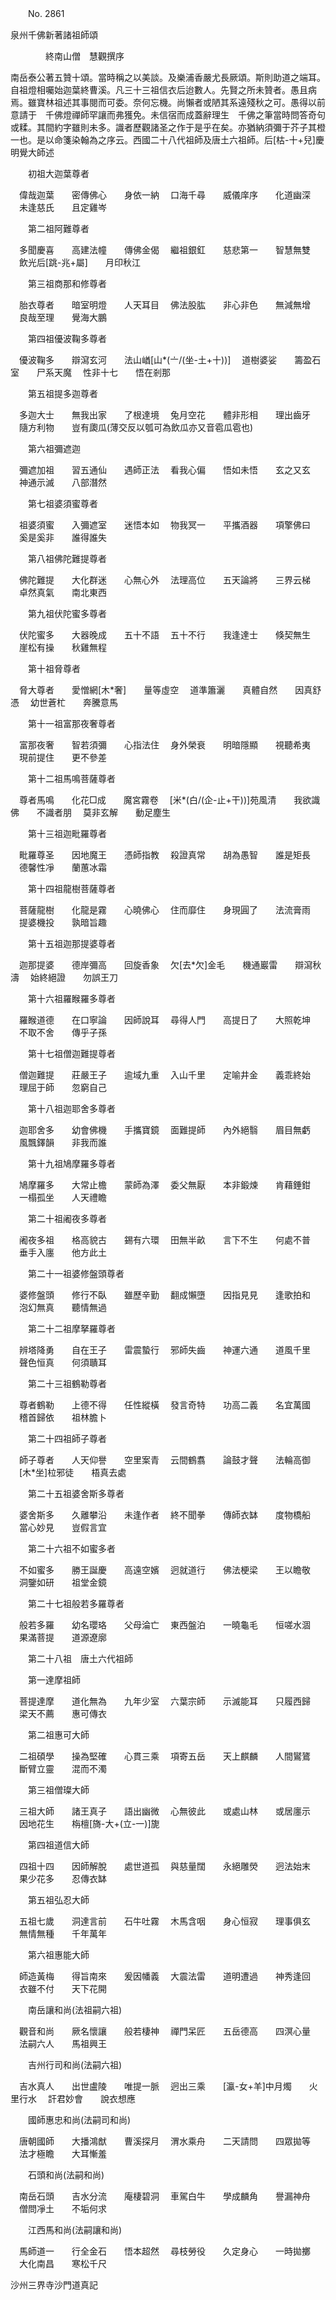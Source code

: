 ﻿　　No. 2861

泉州千佛新著諸祖師頌

　　　　終南山僧　慧觀撰序


南岳泰公著五贊十頌。當時稱之以美談。及樂浦香嚴尤長厥頌。斯則助道之端耳。自祖燈相囑始迦葉終曹溪。凡三十三祖信衣后迨數人。先賢之所未贊者。愚且病焉。雖寶林祖述其事閱而可委。奈何忘機。尚懶者或陋其系遠殘秋之可。愚得以前意請于　千佛燈禪師罕讓而弗獲免。未信宿而成蓋辭理生　千佛之筆當時問答奇句或糅。其間約字雖則未多。識者歷觀諸圣之作于是乎在矣。亦猶納須彌于芥子其橙一也。是以命箋染翰為之序云。西國二十八代祖師及唐土六祖師。后[枯-十+兒]慶明覺大師述

　　初祖大迦葉尊者

　偉哉迦葉　　密傳佛心　　身依一納
　口海千尋　　威儀庠序　　化道幽深
　未逢慈氏　　且定雞岑　

　　第二祖阿難尊者

　多聞慶喜　　高建法幢　　傳佛金偈
　繼祖銀釭　　慈悲第一　　智慧無雙
　飲光后[跳-兆+屬]　　月印秋江　

　　第三祖商那和修尊者

　胎衣尊者　　暗室明燈　　人天耳目
　佛法股肱　　非心非色　　無減無增
　良哉至理　　覺海大鵬　

　　第四祖優波鞠多尊者

　優波鞠多　　辯瀉玄河　　法山崷[山*(〦/(坐-土+十))]
　道樹婆娑　　籌盈石室　　尸系天魔
　性非十七　　悟在剎那　

　　第五祖提多迦尊者

　多迦大士　　無我出家　　了根達境
　兔月空花　　體非形相　　理出齒牙
　隨方利物　　豈有瓟瓜(薄交反以瓠可為飲瓜亦又音雹瓜雹也)　

　　第六祖彌遮迦

　彌遮加祖　　習五通仙　　遇師正法
　看我心偏　　悟如未悟　　玄之又玄
　神通示滅　　八部潛然　

　　第七祖婆須蜜尊者

　祖婆須蜜　　入彌遮室　　迷悟本如
　物我冥一　　平攜酒器　　項擎佛曰
　奚是奚非　　誰得誰失　

　　第八祖佛陀難提尊者

　佛陀難提　　大化群迷　　心無心外
　法理高位　　五天論將　　三界云梯
　卓然真氣　　南北東西　

　　第九祖伏陀蜜多尊者

　伏陀蜜多　　大器晚成　　五十不語
　五十不行　　我逢達士　　倏契無生
　崖松有操　　秋雞無程　

　　第十祖脅尊者

　脅大尊者　　愛憎網[木*奢]　　量等虛空
　道準簫灑　　真體自然　　因真舒憑
　幼世蒼杧　　奔騰意馬　

　　第十一祖富那夜奢尊者

　富那夜奢　　智若須彌　　心指法住
　身外榮衰　　明暗隱顯　　視聽希夷
　現前提住　　更不參差　

　　第十二祖馬鳴菩薩尊者

　尊者馬鳴　　化花□成　　魔宮霧卷
　[米*(白/(企-止+干))]苑風清　　我欲識佛　　不識者朋
　莫非玄解　　動足塵生　

　　第十三祖迦毗羅尊者

　毗羅尊圣　　因地魔王　　憑師指教
　殺證真常　　胡為愚智　　誰是矩長
　德馨性凈　　蘭蕙冰霜　

　　第十四祖龍樹菩薩尊者

　菩薩龍樹　　化龍是霧　　心曉佛心
　住而靡住　　身現圓了　　法流膏雨
　提婆機投　　孰暗旨趣　

　　第十五祖迦那提婆尊者

　迦那提婆　　德岸彌高　　回旋香象
　欠[去*欠]金毛　　機通巖雷　　辯瀉秋濤
　始終絕證　　勿誤王刀　

　　第十六祖羅睺羅多尊者

　羅睺道德　　在口寧論　　因師說耳
　尋得人門　　高提日了　　大照乾坤
　不取不舍　　傳乎子孫　

　　第十七祖僧迦難提尊者

　僧迦難提　　莊嚴王子　　逾域九重
　入山千里　　定喻井金　　義乖終始
　理屈于師　　忽窮自己　

　　第十八祖迦耶舍多尊者

　迦耶舍多　　幼會佛機　　手攜寶鏡
　面難提師　　內外絕翳　　眉目無虧
　風飄鐸韻　　非我而誰　

　　第十九祖鳩摩羅多尊者

　鳩摩羅多　　大常止檐　　蒙師為澤
　委父無厭　　本非鍛煉　　肯藉錘鉗
　一榻孤坐　　人天禮瞻　

　　第二十祖阇夜多尊者

　阇夜多祖　　格高貌古　　錫有六環
　田無半畝　　言下不生　　何處不普
　垂手入廛　　他方此土　

　　第二十一祖婆修盤頭尊者

　婆修盤頭　　修行不臥　　雖歷辛勤
　翻成懶墮　　因指見見　　逢歌拍和
　泡幻無真　　聽情無過　

　　第二十二祖摩拏羅尊者

　辨塔降勇　　自在王子　　雷震蟄行
　邪師失齒　　神運六通　　道風千里
　聲色恒真　　何須聵耳　

　　第二十三祖鶴勒尊者

　尊者鶴勒　　上德不得　　任性縱橫
　發言奇特　　功高二義　　名宜萬國
　稽首歸依　　祖林膽卜　

　　第二十四祖師子尊者

　師子尊者　　人天仰譽　　空里案青
　云間鶴翥　　論鼓才聲　　法輪高御
　[木*坐]柆邪徒　　梧真去處　

　　第二十五祖婆舍斯多尊者

　婆舍斯多　　久離攀沿　　未逢作者
　終不聞拳　　傳師衣缽　　度物橋船
　當心妙見　　豈假言宜　

　　第二十六祖不如蜜多者

　不如蜜多　　勝王誕慶　　高遠空嬪
　迥就道行　　佛法梗梁　　王以瞻敬
　洞鑒如研　　祖堂金鏡　

　　第二十七祖般若多羅尊者

　般若多羅　　幼名瓔珞　　父母淪亡
　東西盤泊　　一曉龜毛　　恒嗟水涸
　果滿菩提　　道源遼廓　

　　第二十八祖　唐土六代祖師

　　第一達摩祖師

　菩提達摩　　道化無為　　九年少室
　六葉宗師　　示滅能耳　　只履西歸
　梁天不薦　　惠可傳衣　

　　第二祖惠可大師

　二祖碩學　　操為堅確　　心貫三乘
　項寄五岳　　天上麒麟　　人間鸑鷟
　斷臂立靈　　混而不濁　

　　第三祖僧璨大師

　三祖大師　　諸王真子　　語出幽微
　心無彼此　　或處山林　　或居廛示
　因地花生　　栴檀[旖-大+(立-一)]旎　

　　第四祖道信大師

　四祖十四　　因師解脫　　處世道孤
　與慈量闊　　永絕雕熒　　迥法始末
　果少花多　　忍傳衣缽　

　　第五祖弘忍大師

　五祖七歲　　洞達言前　　石牛吐霧
　木馬含咽　　身心恒寂　　理事俱玄
　無情無種　　千年萬年　

　　第六祖惠能大師

　師造黃梅　　得旨南來　　爰因幡義
　大震法雷　　道明遭過　　神秀逢回
　衣雖不付　　天下花開　

　　南岳讓和尚(法祖嗣六祖)

　觀音和尚　　厥名懷讓　　般若棲神
　禪門呆匠　　五岳德高　　四溟心量
　法嗣六人　　馬祖興王　

　　吉州行司和尚(法嗣六祖)

　吉水真人　　出世盧陵　　唯提一脈
　迥出三乘　　[瀛-女+羊]中月燭　　火里行水
　訐君妙會　　說衣想應　

　　國師惠忠和尚(法嗣司和尚)

　唐朝國師　　大播鴻猷　　曹溪探月
　渭水乘舟　　二天請問　　四眾拋等
　法才極瞻　　大耳慚羞　

　　石頭和尚(法嗣和尚)

　南岳石頭　　吉水分流　　庵棲碧洞
　車駕白牛　　學成麟角　　譽漏神舟
　僧問凈土　　不垢何求　

　　江西馬和尚(法嗣讓和尚)

　馬師道一　　行全金石　　悟本超然
　尋枝勞役　　久定身心　　一時拋擲
　大化南昌　　寒松千尺　

沙州三界寺沙門道真記
